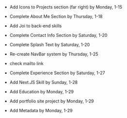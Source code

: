 -   Add Icons to Projects section (far right)
    by Monday, 1-15

-   Complete About Me Section
    by Thursday, 1-18
-   Add Joi to back-end skills

-   Complete Contact Info Section
    by Saturday, 1-20

-   Complete Splash Text
    by Saturday, 1-20

-   Re-create NavBar system
    by Thursday, 1-25

-   check mailto link

-   Complete Experience Section
    by Saturday, 1-27

-   Add Next.JS Skill
    by Sunday, 1-28
-   Add Education
    by Monday, 1-29

-   Add portfolio site project
    by Monday, 1-29
-   Add Metadata
    by Monday, 1-29
